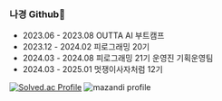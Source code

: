 ### 나경 Github👋
- 2023.06 - 2023.08 OUTTA AI 부트캠프
- 2023.12 - 2024.02 피로그래밍 20기
- 2024.03 - 2024.08 피로그래밍 21기 운영진 기획운영팀
- 2024.03 - 2025.01 멋쟁이사자처럼 12기
<p>
  
  [![Solved.ac Profile](http://mazassumnida.wtf/api/v2/generate_badge?boj=1mthebest)](https://solved.ac/1mthebest/) 
   ![mazandi profile](http://mazandi.herokuapp.com/api?handle=1mthebest&theme=cold)
</p>
